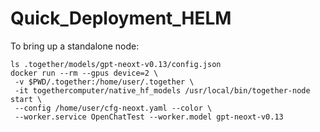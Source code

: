 # Quick_Deployment_HELM

To bring up a standalone node:

```console
ls .together/models/gpt-neoxt-v0.13/config.json
docker run --rm --gpus device=2 \
 -v $PWD/.together:/home/user/.together \
 -it togethercomputer/native_hf_models /usr/local/bin/together-node start \
 --config /home/user/cfg-neoxt.yaml --color \
 --worker.service OpenChatTest --worker.model gpt-neoxt-v0.13
```
